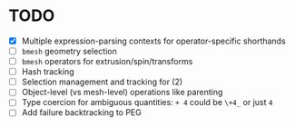 # TODO
+ [x] Multiple expression-parsing contexts for operator-specific shorthands
+ [ ] `bmesh` geometry selection
+ [ ] `bmesh` operators for extrusion/spin/transforms
+ [ ] Hash tracking
+ [ ] Selection management and tracking for (2)
+ [ ] Object-level (vs mesh-level) operations like parenting
+ [ ] Type coercion for ambiguous quantities: `+ 4` could be `\+4_` or just `4`
+ [ ] Add failure backtracking to PEG
